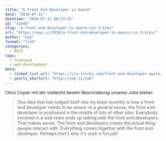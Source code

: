 ```yaml
---
title: "A Front End Developer is Aware"
date: "2016-07-11"
datetime: "2016-07-11 08:23:21"
id: "31649"
slug: "a-front-end-developer-is-aware-css-tricks"
url: "https://eay.cc/2016/a-front-end-developer-is-aware-css-tricks/"
author: "eay"
format: "link"
categories:
  - 0815
tags:
  - frontend
  - web-development
meta:
  - linked_list_url: "https://css-tricks.com/front-end-developer-aware/"
  - yourls_shorturl: "http://eay.li/2um"
---
```


Chris Coyier mit der vielleicht besten Beschreibung unseres Jobs bisher:

> One idea that has lodged itself into my brain recently is how a front end developer needs to be _aware_. In a general sense, the front end developer is positioned in the middle of lots of other jobs. Everybody involved in a web team ends up talking with the front end developers. That makes sense. The front end developers create the actual thing people interact with. Everything comes together with the front end developer. Perhaps that's why it's such a fun job!
